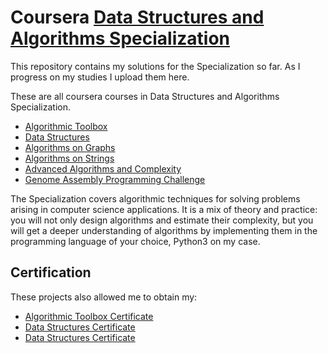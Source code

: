 # Coursera [Data Structures and Algorithms Specialization](https://www.coursera.org/specializations/data-structures-algorithms)

This repository contains my solutions for the Specialization so far. As I progress on my studies I upload them here.

These are all coursera courses in Data Structures and Algorithms Specialization.
- [Algorithmic Toolbox](https://www.coursera.org/learn/algorithmic-toolbox)
- [Data Structures](https://www.coursera.org/learn/data-structures)
- [Algorithms on Graphs](https://www.coursera.org/learn/algorithms-on-graphs)
- [Algorithms on Strings](https://www.coursera.org/learn/algorithms-on-strings)
- [Advanced Algorithms and Complexity](https://www.coursera.org/learn/advanced-algorithms-and-complexity)
- [Genome Assembly Programming Challenge](https://www.coursera.org/learn/assembling-genomes)

The Specialization covers algorithmic techniques for solving problems arising in computer science applications. It is a mix of theory and practice: you will not only design algorithms and estimate their complexity, but you will get a deeper understanding of algorithms by implementing them in the programming language of your choice, Python3 on my case.

## Certification
These projects also allowed me to obtain my:
- <a href="https://www.coursera.org/account/accomplishments/certificate/PZ46ZV6TXQPF">Algorithmic Toolbox Certificate</a>
- <a href="https://www.coursera.org/account/accomplishments/certificate/57W9AGETFND2">Data Structures Certificate</a>
- <a href="https://www.coursera.org/account/accomplishments/certificate/WVUM7XRUVTW4">Data Structures Certificate</a>
